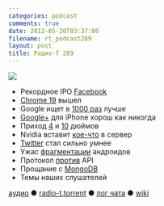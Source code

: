 ```yaml
---
categories: podcast
comments: true
date: 2012-05-20T03:37:00
filename: rt_podcast289
layout: post
title: Радио-Т 289
---
```


![](https://radio-t.com/images/radio-t/rt289.jpeg)


- Рекордное IPO [Facebook](http://www.bloomberg.com/news/2012-05-17/facebook-raises-16-billion-in-biggest-technology-ipo-on-record.html)
- [Chrome 19](http://techcrunch.com/2012/05/15/chrome-19-launches-now-features-built-in-tab-syncing/) вышел
- Google ищет в [1000 раз](http://mashable.com/2012/05/16/google-knowledge-graph/) лучше
- [Google+](http://www.digitaltrends.com/social-media/how-is-google-doing-not-so-well-according-to-a-new-study/) для iPhone хорош как никогда
- Приход [4](http://www.appleinsider.com/articles/12/05/16/4_screens_for_apples_next_iphone_will_be_built_as_soon_as_june.html) и [10](http://techcrunch.com/2012/05/16/its-time-for-a-larger-iphone/) дюймов
- Nvidia вставит [кое-что](http://www.digitaltrends.com/computing/350785/) в сервер
- [Twitter](http://gigaom.com/2012/05/17/beyond-search-twitter-joins-the-discovery-wave/) стал сильно умнее
- Ужас [фрагментации](http://opensignalmaps.com/reports/fragmentation.php) андроидов
- Протокол [против](http://blog.superfeedr.com/protocols-over-api/) API
- Прощание с [MongoDB](http://www.zopyx.de/blog/goodbye-mongodb)
- Темы наших слушателей

[аудио](http://cdn.radio-t.com/rt_podcast289.mp3) ● [radio-t.torrent](http://cdn.radio-t.com/torrents/rt_podcast289.mp3.torrent) ● [лог чата](http://chat.radio-t.com/logs/radio-t-289.html) ● [wiki](http://wiki.radio-t.com/%D0%92%D1%8B%D0%BF%D1%83%D1%81%D0%BA_289)<audio src="http://cdn.radio-t.com/rt_podcast289.mp3" preload="none"></audio>
